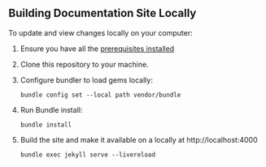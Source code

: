 ## Building Documentation Site Locally
To update and view changes locally on your computer:
1. Ensure you have all the [prerequisites installed](https://jekyllrb.com/docs/installation/#requirements)
2. Clone this repository to your machine.
3. Configure bundler to load gems locally:

   `bundle config set --local path vendor/bundle`

4. Run Bundle install:

   `bundle install`

5. Build the site and make it available on a locally at http://localhost:4000

   `bundle exec jekyll serve --livereload`
